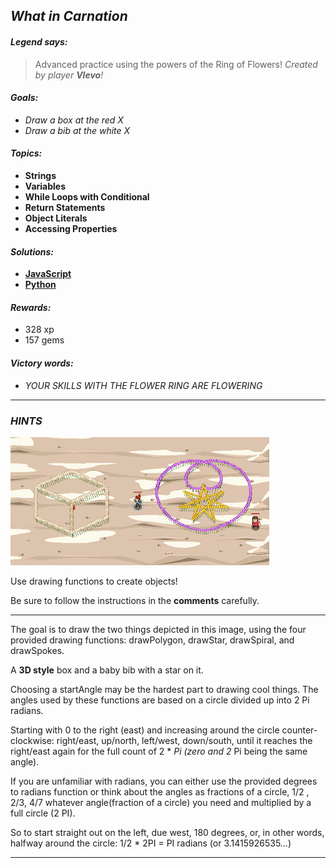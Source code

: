 ## _What in Carnation_

#### _Legend says:_
> Advanced practice using the powers of the Ring of Flowers! _Created by player **Vlevo**!_

#### _Goals:_
+ _Draw a box at the red X_
+ _Draw a bib at the white X_

#### _Topics:_
+ **Strings**
+ **Variables**
+ **While Loops with Conditional**
+ **Return Statements**
+ **Object Literals**
+ **Accessing Properties**

#### _Solutions:_
+ **[JavaScript](whatInCornation.js)**
+ **[Python](what_in_cornation.py)**

#### _Rewards:_
+ 328 xp
+ 157 gems

#### _Victory words:_
+ _YOUR SKILLS WITH THE FLOWER RING ARE FLOWERING_

___

### _HINTS_

![](img/box_and_star-bib_sm.png)

Use drawing functions to create objects!

Be sure to follow the instructions in the **comments** carefully.

___

The goal is to draw the two things depicted in this image, using the four provided drawing functions: drawPolygon, drawStar, drawSpiral, and drawSpokes.

A **3D style** box and a baby bib with a star on it.

Choosing a startAngle may be the hardest part to drawing cool things. The angles used by these functions are based on a circle divided up into 2 Pi radians. 

Starting with 0 to the right (east) and increasing around the circle counter-clockwise: right/east, up/north, left/west, down/south, until it reaches the right/east again for the full count of 2 * _Pi (zero and 2_ Pi being the same angle).

If you are unfamiliar with radians, you can either use the provided degrees to radians function or think about the angles as fractions of a circle, 1/2 , 2/3, 4/7 whatever angle(fraction of a circle) you need and multiplied by a full circle (2 PI).

So to start straight out on the left, due west, 180 degrees, or, in other words, halfway around the circle: 1/2 * 2PI = PI radians (or 3.1415926535...)

___
